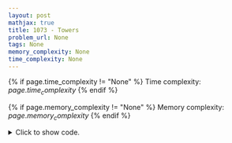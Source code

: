 ```yaml
---
layout: post
mathjax: true
title: 1073 - Towers
problem_url: None
tags: None
memory_complexity: None
time_complexity: None
---
```




{% if page.time_complexity != "None" %}
Time complexity: ${{ page.time_complexity }}$
{% endif %}

{% if page.memory_complexity != "None" %}
Memory complexity: ${{ page.memory_complexity }}$
{% endif %}

<details>
<summary>
<p style="display:inline">Click to show code.</p>
</summary>
```cpp
{% raw %}
using namespace std;
using si = multiset<int>;
int main(void)
{
    int n, ki;
    cin >> n;
    si frontier;
    for (int i = 0; i < n; ++i)
    {
        cin >> ki;
        if (auto it = frontier.upper_bound(ki); it != frontier.end())
        {
            frontier.erase(it);
            frontier.insert(ki);
        }
        else
            frontier.insert(ki);
    }
    cout << frontier.size() << endl;
    return 0;
}

{% endraw %}
```
</details>

